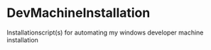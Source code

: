 DevMachineInstallation
======================

Installationscript(s) for automating my windows developer machine installation

